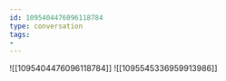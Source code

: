 ```yaml
---
id: 1095404476096118784
type: conversation
tags:
- 
---
```

![[1095404476096118784]]
![[1095545336959913986]]

